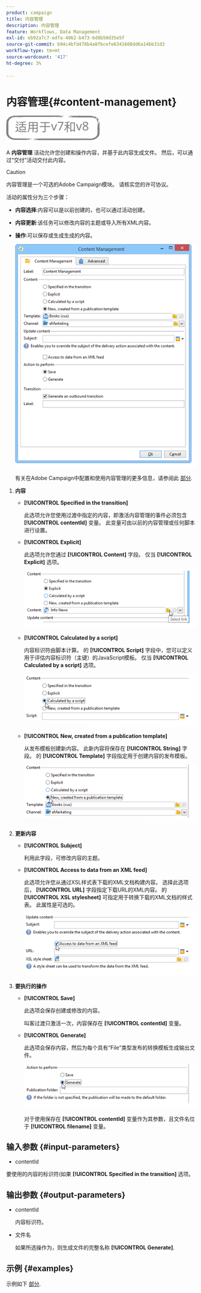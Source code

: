 ```yaml
---
product: campaign
title: 内容管理
description: 内容管理
feature: Workflows, Data Management
exl-id: eb92a7c7-edfa-4062-b473-6d8b50d35e5f
source-git-commit: b94c4bfd478b4a8fbcefe6341608dd6a14bb31d3
workflow-type: tm+mt
source-wordcount: '417'
ht-degree: 3%

---
```


# 内容管理{#content-management}

![](../../assets/common.svg)

A **内容管理** 活动允许您创建和操作内容，并基于此内容生成文件。 然后，可以通过“交付”活动交付此内容。

>[!CAUTION]
>
>内容管理是一个可选的Adobe Campaign模块。 请核实您的许可协议。

活动的属性分为三个步骤：

* **内容选择**:内容可以是以前创建的，也可以通过活动创建。
* **内容更新**:该任务可以修改内容的主题或导入所有XML内容。
* **操作**:可以保存或生成生成的内容。

   ![](assets/content_mgmt_edit.png)

   有关在Adobe Campaign中配置和使用内容管理的更多信息，请参阅此 [部分](../../delivery/using/about-content-management.md).

1. **内容**

   * **[!UICONTROL Specified in the transition]**

      此选项允许您使用过渡中指定的内容，即激活内容管理的事件必须包含 **[!UICONTROL contentId]** 变量。 此变量可由以前的内容管理或任何脚本进行设置。

   * **[!UICONTROL Explicit]**

      此选项允许您通过 **[!UICONTROL Content]** 字段。 仅当 **[!UICONTROL Explicit]** 选项。

      ![](assets/content_mgmt_explicit.png)

   * **[!UICONTROL Calculated by a script]**

      内容标识符由脚本计算。 的 **[!UICONTROL Script]** 字段中，您可以定义用于评估内容标识符（主键）的JavaScript模板。 仅当 **[!UICONTROL Calculated by a script]** 选项。

      ![](assets/content_mgmt_script.png)

   * **[!UICONTROL New, created from a publication template]**

      从发布模板创建新内容。 此新内容将保存在 **[!UICONTROL String]** 字段。 的 **[!UICONTROL Template]** 字段指定用于创建内容的发布模板。

      ![](assets/content_mgmt_new.png)

1. **更新内容**

   * **[!UICONTROL Subject]**

      利用此字段，可修改内容的主题。

   * **[!UICONTROL Access to data from an XML feed]**

      此选项允许您从通过XSL样式表下载的XML文档构建内容。 选择此选项后， **[!UICONTROL URL]** 字段指定下载URL的XML内容。 的 **[!UICONTROL XSL stylesheet]** 可指定用于转换下载的XML文档的样式表。 此属性是可选的。

      ![](assets/content_mgmt_xmlcontent.png)

1. **要执行的操作**

   * **[!UICONTROL Save]**

      此选项会保存创建或修改的内容。

      叫客过渡只激活一次，内容保存在 **[!UICONTROL contentId]** 变量。

   * **[!UICONTROL Generate]**

      此选项会保存内容，然后为每个具有“File”类型发布的转换模板生成输出文件。

      ![](assets/content_mgmt_generate.png)

      对于使用保存在 **[!UICONTROL contentId]** 变量作为其参数，且文件名位于 **[!UICONTROL filename]** 变量。

## 输入参数 {#input-parameters}

* contentId

要使用的内容的标识符(如果 **[!UICONTROL Specified in the transition]** 选项。

## 输出参数 {#output-parameters}

* contentId

   内容标识符。

* 文件名

   如果所选操作为，则生成文件的完整名称 **[!UICONTROL Generate]**.

## 示例 {#examples}

示例如下 [部分](../../delivery/using/automating-via-workflows.md#examples).

